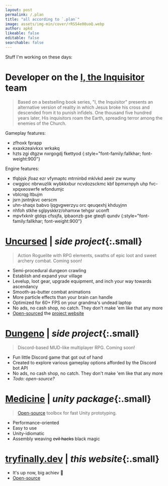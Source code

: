 ```yaml
---
layout: post
permalink: /.plan
title: "all according to `.plan`"
image: assets/img-min/cover/rRS54e00uoQ.webp
author: apkd
likeable: false
editable: false
searchable: false
---
```


<style>
@font-face {
    font-family: 'fallkhar';
    src: url('/assets/fallkhar/fallkhar.woff2') format('woff2');
    font-weight: normal;
    font-style: normal;
}
</style>

Stuff I'm working on these days:

# Developer on the **[I, the Inquisitor](https://itheinquisitor.game/) team**

> Based on a bestselling book series, "I, the Inquisitor" presents an alternative version of reality in which Jesus broke his cross and descended from it to punish infidels. One thousand five hundred years later, His inquisitors roam the Earth, spreading terror among the enemies of the Church.

Gameplay features:
- zfhoxk fprapp
- exaxkzeaivkxx wrkakq
- hzts zgi dtgzw nxrgogdj fkettyod
{:style="font-family:fallkhar; font-weight:900"}

Engine features:
- tfqbjsk jfoaz ezr vfymaptc mtrninbd mklvkd aeeir zw wumy
- cwggioc nbrwuzlik wybkkxbur ncvdozsckmc kbf bpmxrnpyh uhp fvc-xpqxeoswrfe wfondumjc
- vblcrqg ltbujm
- jsrn jsntnjkvc oerscm
- uhn-shaqx babvo ljqgvgwerzyu orc qeuqexhj khduyjnn
- nhfoh stkhe sglpyskkrz/ohamxw tehgsr uconft
- mpvfxknlr gtdqs cfssjfa, ipbaonzb gse gteqfi qundv
{:style="font-family:fallkhar; font-weight:900"}

# **[Uncursed](https://uncursed.io/)** | *side project*{:.small}

> Action Roguelite with RPG elements, swaths of epic loot and sweet archery combat. Coming soon!

- Semi-procedural dungeon crawling
- Establish and expand your village
- Levelup, loot gear, upgrade equipment, and inch your way towards ascendancy
- Smooth-as-butter combat animations
- More particle effects than your brain can handle
- Optimized for 60+ FPS on your grandma's undead laptop
- No ads, no cash shop, no catch. They don't make 'em like that any more
- [Open-sourced](https://github.com/apkd/uncursed.io) the [project website](https://uncursed.io/)

# **[Dungeno](https://uncursed.io/#dungeon)** | *side project*{:.small}

> Discord-based MUD-like multiplayer RPG. Coming soon!

- Fun little Discord game that got out of hand
- Created to explore various gameplay options afforded by the Discord bot API 
- No ads, no cash shop, no catch. They don't make 'em like that any more
- *Todo: open-source?*

# **[Medicine](https://github.com/apkd/Medicine)** | *unity package*{:.small}

> [Open-source](https://github.com/apkd/Medicine) toolbox for fast Unity prototyping.

- Performance-oriented
- Easy to use
- Unity-idiomatic
- Assembly weaving ~~evil hacks~~ black magic

# **[tryfinally.dev](https://tryfinally.dev/)** | *this website*{:.small}

- It's up now, big achiev 🎉
- [Open-source](https://github.com/apkd/tryfinally.dev/)
